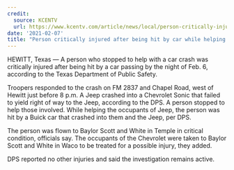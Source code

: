 ```yaml
---
credit:
  source: KCENTV
  url: https://www.kcentv.com/article/news/local/person-critically-injured-after-being-hit-by-car-while-helping-with-crash/500-bb25d8bc-fd42-4f48-b45c-a85b3d02c5e1
date: '2021-02-07'
title: "Person critically injured after being hit by car while helping with crash, DPS says"
---
```

HEWITT, Texas — A person who stopped to help with a car crash was critically injured after being hit by a car passing by the night of Feb. 6, according to the Texas Department of Public Safety. 

Troopers responded to the crash on FM 2837 and Chapel Road, west of Hewitt just before 8 p.m. A Jeep crashed into a Chevrolet Sonic that failed to yield right of way to the Jeep, according to the DPS. A person stopped to help those involved. While helping the occupants of Jeep, the person was hit by a Buick car that crashed into them and the Jeep, per DPS. 

The person was flown to Baylor Scott and White in Temple in critical condition, officials say. The occupants of the Chevrolet were taken to Baylor Scott and White in Waco to be treated for a possible injury, they added. 

DPS reported no other injuries and said the investigation remains active. 
